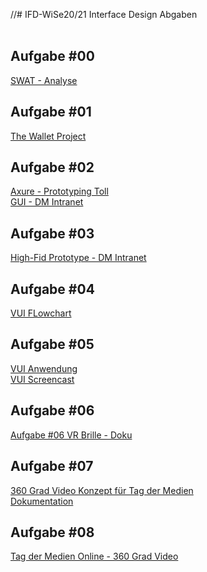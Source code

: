 //# IFD-WiSe20/21
Interface Design Abgaben <br><br>

 <h2 id="task-0">Aufgabe #00</h2>
<a href="Aufgabe 0/Interface Design_Aufgabe _00.pdf" target="_blank">SWAT - Analyse</a><br>

 <h2 id="task-1">Aufgabe #01</h2>
<a href="Aufgabe 1/Interface Design_Aufgabe_01.pdf" target="_blank">The Wallet Project</a><br>

 <h2 id="task-2">Aufgabe #02</h2>
<a href="Aufgabe 2/Interface Design_Aufgabe_02_1.pdf" target="_blank">Axure - Prototyping Toll</a><br>
<a href="Aufgabe 2/Interface Design_Aufgabe_02_2.pdf" target="_blank">GUI - DM Intranet</a><br>

 <h2 id="task-3">Aufgabe #03</h2>
<a href="https://ks9p82.axshare.com/#id=nstwam&p=page_1" target="_blank">High-Fid Prototype - DM Intranet</a><br>

 <h2 id="task-4">Aufgabe #04</h2>
<a href="Aufgabe 4/Interface Design_Aufgabe_04_Flow ChartV2.pdf.pdf" target="_blank">VUI FLowchart</a><br>


 <h2 id="task-5">Aufgabe #05</h2>
<a href="https://sftp.hs-furtwangen.de/~augustod/interface_design/Artjom_Design/playground-artyom.html" target="_blank">VUI Anwendung</a><br>
<a href="https://sftp.hs-furtwangen.de/~augustod/interface_design/Artjom_Design/VUI_1.mp4" target="_blank">VUI Screencast</a><br>

 <h2 id="task-6">Aufgabe #06</h2>
<a href="Aufgabe 6/VR Cardboard Brille_Doku.pdf" target="_blank">Aufgabe #06 VR Brille - Doku</a><br>

 <h2 id="task-7">Aufgabe #07</h2>
<a href="https://drive.google.com/file/d/1CEIZLjL8hplm_FtYh03avJ4eG6cRBRJD/view" target="_blank">360 Grad Video Konzept für Tag der Medien </a><br>
<a href="Aufgabe 7/IFD-Aufgabe7-VR-Konzept.pdf" target="_blank">Dokumentation </a><br>

 <h2 id="task-8">Aufgabe #08</h2>
<a href="https://www.youtube.com/watch?v=PMrPGeQ6YkQ&feature=youtu.be&ab_channel=AnastasiaHirt" target="_blank">Tag der Medien Online - 360 Grad Video</a><br>

